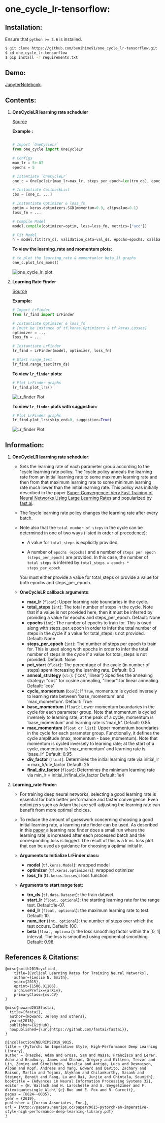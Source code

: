 # one_cycle_lr-tensorflow: 

## Installation:

   Ensure that `python >= 3.6` is installed.
   ```bash
   $ git clone https://github.com/benihime91/one_cycle_lr-tensorflow.git
   $ cd one_cycle_lr-tensorflow
   $ pip install -r requirements.txt
   ```
## Demo:
[JupyterNotebook](https://github.com/benihime91/tensorflow-on-steroids/blob/master/nbs/one_cycle_%26_lr_finder_tf.ipynb).

## Contents:  

1. **OneCycleLR learning rate scheduler** 
   
   [Source](https://github.com/benihime91/tensorflow-on-steroids/blob/master/one_cycle.py)
   
   **Example :** 
   ```python

   # Import `OneCycleLr`
   from one_cycle import OneCycleLr

   # Configs
   max_lr = 5e-02
   epochs = 5

   # Istantiate `OneCycleLr`
   one_c = OneCycleLr(max_lr=max_lr, steps_per_epoch=len(trn_ds), epochs=epochs)

   # Instantiate CallbackList
   cbs = [one_c, ...]

   # Instantiate Optimizer & loss_fn
   optim = keras.optimizers.SGD(momentum=0.9, clipvalue=0.1)
   loss_fn = ...

   # Compile Model
   model.compile(optimizer=optim, loss=loss_fn, metrics=["acc"])

   # Fit Model
   h = model.fit(trn_ds, validation_data=val_ds, epochs=epochs, callbacks=cbs)
   ```
   
   **To view the learning_rate and momentum plots:**
   
   ```python
   # to plot the learning_rate & momentum(or beta_1) graphs
   one_c.plot_lrs_moms()
   ```
   
   ![one_cycle_lr_plot](vis/one_cycle_plots.png)  


2. **Learning Rate Finder** 
   
   [Source](https://github.com/benihime91/tensorflow-on-steroids/blob/master/lr_find.py)

   **Example:**
   ```python
   # Import LrFinder
   from lr_find import LrFinder

   # Instantiate Optimizer & loss_fn 
   # [must be instance of tf.keras.Optimizers & tf.keras.Losses]
   optimizer = ...
   loss_fn = ...

   # Instantiate LrFinder
   lr_find = LrFinder(model, optimizer, loss_fn)

   # Start range_test
   lr_find.range_test(trn_ds)
   ```
   **To view `lr_finder` plots:**
   ```python
   # Plot LrFinder graphs
   lr_find.plot_lrs()
   ```
   ![Lr_finder Plot](vis/lr_finder_plot_1.png)
   
   **To view `lr_finder` plots with suggestion:**
   ```python
   # Plot LrFinder graphs
   lr_find.plot_lrs(skip_end=0, suggestion=True)
   ```
   ![Lr_finder Plot](vis/lr_finder_plot_2.png)


## Information:

1. **OneCycleLR learning rate scheduler:**
   - Sets the learning rate of each parameter group according to the 1cycle learning rate policy. The 1cycle policy anneals the learning rate from an initial learning rate to some maximum learning rate and then from that maximum learning rate to some minimum learning rate much lower than the initial learning rate. This policy was initially described in the paper [Super-Convergence: Very Fast Training of Neural Networks Using Large Learning Rates](https://arxiv.org/abs/1708.07120) and popularized by [fast.ai](https://www.fast.ai/).

   - The 1cycle learning rate policy changes the learning rate after every batch.
   
   - Note also that the `total number of steps` in the cycle can be determined in one of two ways (listed in order of precedence):

      - A value for `total_steps` is explicitly provided.

      - A number of `epochs (epochs)` and a number of `steps per epoch (steps_per_epoch)` are provided. In this case, the number of `total steps` is inferred by `total_steps = epochs * steps_per_epoch`.

      You must either provide a value for total_steps or provide a value for both epochs and steps_per_epoch.
   
   - **OneCycleLR callback arguments:**
   
       - **max_lr** (`float`): Upper learning rate boundaries in the cycle.
       - **total_steps** (`int`): The total number of steps in the cycle. Note that
               if a value is not provided here, then it must be inferred by providing
               a value for epochs and steps_per_epoch.
               Default: None
       - **epochs** (`int`): The number of epochs to train for. This is used along
               with steps_per_epoch in order to infer the total number of steps in the cycle
               if a value for total_steps is not provided.
               Default: None
       - **steps_per_epoch** (`int`): The number of steps per epoch to train for. This is
               used along with epochs in order to infer the total number of steps in the
               cycle if a value for total_steps is not provided.
               Default: None
       - **pct_start** (`float`): The percentage of the cycle (in number of steps) spent
               increasing the learning rate.
               Default: 0.3
       - **anneal_strategy** (`str`): {'cos', 'linear'}
               Specifies the annealing strategy: "cos" for cosine annealing, "linear" for
               linear annealing.
               Default: 'cos'
       - **cycle_momentum** (`bool`): If ``True``, momentum is cycled inversely
               to learning rate between 'base_momentum' and 'max_momentum'.
               Default: True
       - **base_momentum** (`float`): Lower momentum boundaries in the cycle
               for each parameter group. Note that momentum is cycled inversely
               to learning rate; at the peak of a cycle, momentum is
               'base_momentum' and learning rate is 'max_lr'.
               Default: 0.85
       - **max_momentum** (`float or list`): Upper momentum boundaries in the cycle
               for each parameter group. Functionally,
               it defines the cycle amplitude (max_momentum - base_momentum).
               Note that momentum is cycled inversely
               to learning rate; at the start of a cycle, momentum is 'max_momentum'
               and learning rate is 'base_lr'
               Default: 0.95
       - **div_factor** (`float`): Determines the initial learning rate via
               initial_lr = max_lr/div_factor
               Default: 25
       - **final_div_factor** (`float`): Determines the minimum learning rate via
               min_lr = initial_lr/final_div_factor
               Default: 1e4

2. **Learning_rate Finder:**

   - For training deep neural networks, selecting a good learning rate is essential for both better performance and faster convergence. Even optimizers such as Adam that are self-adjusting the learning rate can benefit from more optimal choices.

   - To reduce the amount of guesswork concerning choosing a good initial learning rate, a learning rate finder can be used. As described in this [paper](https://arxiv.org/abs/1506.01186) a learning rate finder does a small run where the learning rate is increased after each processed batch and the corresponding loss is logged. The result of this is a lr vs. loss plot that can be used as guidance for choosing a optimal initial lr.
   
   - **Arguments to Initialize LrFinder class:**
      - **model** (`tf.keras.Model`): wrapped model
      - **optimizer** (`tf.keras.optimizers`): wrapped optimizer
      - **loss_fn** (t`f.keras.losses`): loss function
   
   - **Arguments to start range test:**
      - **trn_ds** (`tf.data.Dataset`): the train dataset.
      - **start_lr** (`float, optional`): the starting learning rate for the range test.
                Default:1e-07.
      - **end_lr** (`float, optional`): the maximum learning rate to test. Default: 10.
      - **num_iter** (`int, optional`): the number of steps over which the test
                occurs. Default: 100.
      - **beta** (`float, optional`): the loss smoothing factor within the [0, 1]
                interval. The loss is smoothed using exponential smoothing.
                Default: 0.98.


## References & Citations:
   ```
   @misc{smith2015cyclical,
       title={Cyclical Learning Rates for Training Neural Networks},
       author={Leslie N. Smith},
       year={2015},
       eprint={1506.01186},
       archivePrefix={arXiv},
       primaryClass={cs.CV}
   }
   ```
   ```
   @misc{howard2018fastai,
     title={fastai},
     author={Howard, Jeremy and others},
     year={2018},
     publisher={GitHub},
     howpublished={\url{https://github.com/fastai/fastai}},
   }
   ```
   ```
   @incollection{NEURIPS2019_9015,
   title = {PyTorch: An Imperative Style, High-Performance Deep Learning Library},
   author = {Paszke, Adam and Gross, Sam and Massa, Francisco and Lerer, Adam and Bradbury, James and Chanan, Gregory and Killeen, Trevor and Lin, Zeming and Gimelshein, Natalia and Antiga, Luca and Desmaison, Alban and Kopf, Andreas and Yang, Edward and DeVito, Zachary and Raison, Martin and Tejani, Alykhan and Chilamkurthy, Sasank and Steiner, Benoit and Fang, Lu and Bai, Junjie and Chintala, Soumith},
   booktitle = {Advances in Neural Information Processing Systems 32},
   editor = {H. Wallach and H. Larochelle and A. Beygelzimer and F. d\textquotesingle Alch\'{e}-Buc and E. Fox and R. Garnett},
   pages = {8024--8035},
   year = {2019},
   publisher = {Curran Associates, Inc.},
   url = {http://papers.neurips.cc/paper/9015-pytorch-an-imperative-style-high-performance-deep-learning-library.pdf}
   }
  ```
